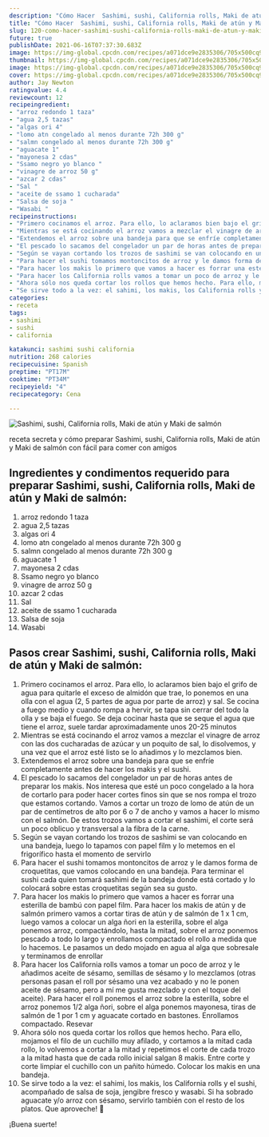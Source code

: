 ```yaml
---
description: "Cómo Hacer  Sashimi, sushi, California rolls, Maki de atún y Maki de salmón"
title: "Cómo Hacer  Sashimi, sushi, California rolls, Maki de atún y Maki de salmón"
slug: 120-como-hacer-sashimi-sushi-california-rolls-maki-de-atun-y-maki-de-salmon
future: true
publishDate: 2021-06-16T07:37:30.683Z
image: https://img-global.cpcdn.com/recipes/a071dce9e2835306/705x500cq90/sashimi-sushi-california-rolls-maki-de-atun-y-maki-de-salmon-foto-principal.jpg
thumbnail: https://img-global.cpcdn.com/recipes/a071dce9e2835306/705x500cq90/sashimi-sushi-california-rolls-maki-de-atun-y-maki-de-salmon-foto-principal.jpg
image: https://img-global.cpcdn.com/recipes/a071dce9e2835306/705x500cq90/sashimi-sushi-california-rolls-maki-de-atun-y-maki-de-salmon-foto-principal.jpg
cover: https://img-global.cpcdn.com/recipes/a071dce9e2835306/705x500cq90/sashimi-sushi-california-rolls-maki-de-atun-y-maki-de-salmon-foto-principal.jpg
author: Jay Newton
ratingvalue: 4.4
reviewcount: 12
recipeingredient:
- "arroz redondo 1 taza"
- "agua 2,5 tazas"
- "algas ori 4"
- "lomo atn congelado al menos durante 72h 300 g"
- "salmn congelado al menos durante 72h 300 g"
- "aguacate 1"
- "mayonesa 2 cdas"
- "Ssamo negro yo blanco "
- "vinagre de arroz 50 g"
- "azcar 2 cdas"
- "Sal "
- "aceite de ssamo 1 cucharada"
- "Salsa de soja "
- "Wasabi "
recipeinstructions:
- "Primero cocinamos el arroz. Para ello, lo aclaramos bien bajo el grifo de agua para quitarle el exceso de almidón que trae, lo ponemos en una olla con el agua (2, 5 partes de agua por parte de arroz) y sal. Se cocina a fuego medio y cuando rompa a hervir, se tapa sin cerrar del todo la olla y se baja el fuego. Se deja cocinar hasta que se seque el agua que tiene el arroz, suele tardar aproximadamente unos 20-25 minutos"
- "Mientras se está cocinando el arroz vamos a mezclar el vinagre de arroz con las dos cucharadas de azúcar y un poquito de sal, lo disolvemos, y una vez que el arroz esté listo se lo añadimos y lo mezclamos bien."
- "Extendemos el arroz sobre una bandeja para que se enfríe completamente antes de hacer los makis y el sushi."
- "El pescado lo sacamos del congelador un par de horas antes de preparar los makis. Nos interesa que esté un poco congelado a la hora de cortarlo para poder hacer cortes finos sin que se nos rompa el trozo que estamos cortando. Vamos a cortar un trozo de lomo de atún de un par de centímetros de alto por 6 o 7 de ancho y vamos a hacer lo mismo con el salmón. De estos trozos vamos a cortar el sashimi, el corte será un poco oblicuo y transversal a la fibra de la carne."
- "Según se vayan cortando los trozos de sashimi se van colocando en una bandeja, luego lo tapamos con papel film y lo metemos en el frigorífico hasta el momento de servirlo"
- "Para hacer el sushi tomamos montoncitos de arroz y le damos forma de croquetitas, que vamos colocando en una bandeja. Para terminar el sushi cada quien tomará sashimi de la bandeja donde está cortado y lo colocará sobre estas croquetitas según sea su gusto."
- "Para hacer los makis lo primero que vamos a hacer es forrar una esterilla de bambú con papel film. Para hacer los makis de atún y de salmón primero vamos a cortar tiras de atún y de salmón de 1 x 1 cm, luego vamos a colocar un alga ñori en la esterilla, sobre el alga ponemos arroz, compactándolo, hasta la mitad, sobre el arroz ponemos pescado a todo lo largo y enrollamos compactado el rollo a medida que lo hacemos. Le pasamos un dedo mojado en agua al alga que sobresale y terminamos de enrollar"
- "Para hacer los California rolls vamos a tomar un poco de arroz y le añadimos aceite de sésamo, semillas de sésamo y lo mezclamos (otras personas pasan el roll por sésamo una vez acabado y no le ponen aceite de sésamo, pero a mí me gusta mezclado y con el toque del aceite). Para hacer el roll ponemos el arroz sobre la esterilla, sobre el arroz ponemos 1/2 alga ñori, sobre el alga ponemos mayonesa, tiras de salmón de 1 por 1 cm y aguacate cortado en bastones. Enrollamos compactado. Resevar"
- "Ahora sólo nos queda cortar los rollos que hemos hecho. Para ello, mojamos el filo de un cuchillo muy afilado, y cortamos a la mitad cada rollo, lo volvemos a cortar a la mitad y repetimos el corte de cada trozo a la mitad hasta que de cada rollo inicial salgan 8 makis. Entre corte y corte limpiar el cuchillo con un pañito húmedo. Colocar los makis en una bandeja."
- "Se sirve todo a la vez: el sahimi, los makis, los California rolls y el sushi, acompañado de salsa de soja, jengibre fresco y wasabi. Si ha sobrado aguacate y/o arroz con sésamo, servirlo también con el resto de los platos. Que aproveche! 🍣"
categories:
- receta
tags:
- sashimi
- sushi
- california

katakunci: sashimi sushi california 
nutrition: 268 calories
recipecuisine: Spanish
preptime: "PT17M"
cooktime: "PT34M"
recipeyield: "4"
recipecategory: Cena

---
```



![Sashimi, sushi, California rolls, Maki de atún y Maki de salmón](https://img-global.cpcdn.com/recipes/a071dce9e2835306/705x500cq90/sashimi-sushi-california-rolls-maki-de-atun-y-maki-de-salmon-foto-principal.jpg)

receta secreta y cómo preparar Sashimi, sushi, California rolls, Maki de atún y Maki de salmón con fácil para comer con amigos

<!--inarticleads1-->

## Ingredientes y condimentos requerido para preparar Sashimi, sushi, California rolls, Maki de atún y Maki de salmón:

1. arroz redondo 1 taza
1. agua 2,5 tazas
1. algas ori 4
1. lomo atn congelado al menos durante 72h 300 g
1. salmn congelado al menos durante 72h 300 g
1. aguacate 1
1. mayonesa 2 cdas
1. Ssamo negro yo blanco 
1. vinagre de arroz 50 g
1. azcar 2 cdas
1. Sal 
1. aceite de ssamo 1 cucharada
1. Salsa de soja 
1. Wasabi 



<!--inarticleads2-->

## Pasos crear Sashimi, sushi, California rolls, Maki de atún y Maki de salmón:

1. Primero cocinamos el arroz. Para ello, lo aclaramos bien bajo el grifo de agua para quitarle el exceso de almidón que trae, lo ponemos en una olla con el agua (2, 5 partes de agua por parte de arroz) y sal. Se cocina a fuego medio y cuando rompa a hervir, se tapa sin cerrar del todo la olla y se baja el fuego. Se deja cocinar hasta que se seque el agua que tiene el arroz, suele tardar aproximadamente unos 20-25 minutos
1. Mientras se está cocinando el arroz vamos a mezclar el vinagre de arroz con las dos cucharadas de azúcar y un poquito de sal, lo disolvemos, y una vez que el arroz esté listo se lo añadimos y lo mezclamos bien.
1. Extendemos el arroz sobre una bandeja para que se enfríe completamente antes de hacer los makis y el sushi.
1. El pescado lo sacamos del congelador un par de horas antes de preparar los makis. Nos interesa que esté un poco congelado a la hora de cortarlo para poder hacer cortes finos sin que se nos rompa el trozo que estamos cortando. Vamos a cortar un trozo de lomo de atún de un par de centímetros de alto por 6 o 7 de ancho y vamos a hacer lo mismo con el salmón. De estos trozos vamos a cortar el sashimi, el corte será un poco oblicuo y transversal a la fibra de la carne.
1. Según se vayan cortando los trozos de sashimi se van colocando en una bandeja, luego lo tapamos con papel film y lo metemos en el frigorífico hasta el momento de servirlo
1. Para hacer el sushi tomamos montoncitos de arroz y le damos forma de croquetitas, que vamos colocando en una bandeja. Para terminar el sushi cada quien tomará sashimi de la bandeja donde está cortado y lo colocará sobre estas croquetitas según sea su gusto.
1. Para hacer los makis lo primero que vamos a hacer es forrar una esterilla de bambú con papel film. Para hacer los makis de atún y de salmón primero vamos a cortar tiras de atún y de salmón de 1 x 1 cm, luego vamos a colocar un alga ñori en la esterilla, sobre el alga ponemos arroz, compactándolo, hasta la mitad, sobre el arroz ponemos pescado a todo lo largo y enrollamos compactado el rollo a medida que lo hacemos. Le pasamos un dedo mojado en agua al alga que sobresale y terminamos de enrollar
1. Para hacer los California rolls vamos a tomar un poco de arroz y le añadimos aceite de sésamo, semillas de sésamo y lo mezclamos (otras personas pasan el roll por sésamo una vez acabado y no le ponen aceite de sésamo, pero a mí me gusta mezclado y con el toque del aceite). Para hacer el roll ponemos el arroz sobre la esterilla, sobre el arroz ponemos 1/2 alga ñori, sobre el alga ponemos mayonesa, tiras de salmón de 1 por 1 cm y aguacate cortado en bastones. Enrollamos compactado. Resevar
1. Ahora sólo nos queda cortar los rollos que hemos hecho. Para ello, mojamos el filo de un cuchillo muy afilado, y cortamos a la mitad cada rollo, lo volvemos a cortar a la mitad y repetimos el corte de cada trozo a la mitad hasta que de cada rollo inicial salgan 8 makis. Entre corte y corte limpiar el cuchillo con un pañito húmedo. Colocar los makis en una bandeja.
1. Se sirve todo a la vez: el sahimi, los makis, los California rolls y el sushi, acompañado de salsa de soja, jengibre fresco y wasabi. Si ha sobrado aguacate y/o arroz con sésamo, servirlo también con el resto de los platos. Que aproveche! 🍣



¡Buena suerte!

